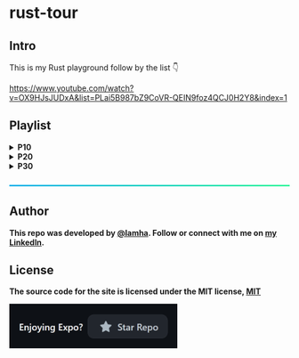 # rust-tour

## Intro
This is my Rust playground follow by the list 👇

https://www.youtube.com/watch?v=OX9HJsJUDxA&list=PLai5B987bZ9CoVR-QEIN9foz4QCJ0H2Y8&index=1

## Playlist

<details>

<summary> <b>P10 </b></summary>

### Video #1
<b> ULTIMATE Rust Lang Tutorial! - Getting Started <b/>

[Video 1](./first-10/getting-started/README.md)


### Video #2
<b> Programming a Guessing Game in Rust! <b/>

[Video 2](./first-10/guessing-game/README.md)

### Video #3
<b> Common Programming Concepts in Rust <b/>

[Video 3](./first-10/common-things/README.md)

### Video #4
<b> Understanding Ownership in Rust <b/>

[Video 4](./first-10/ownership/README.md)

### Video #5
<b> Structs in Rust <b/>

[Video 5](./first-10/rust-struct/README.md)


### Video #6
<b> Enums and Pattern Matching in Rust <b/>

[Video 6](./first-10/rust-enum/README.md)

### Video #7
<b> Rust's Module System Explained! <b/>

[Video 7](./first-10/rust-module/README.md)

### Video #8
<b> Common Collections in Rust <b/>

[Video 8](./first-10/rust-collection/README.md)

### Video #9
<b> Error Handling in Rust <b/>

[Video 9](./first-10/rust-error-handling/README.md)

### Video #10
<b> Generic Types in Rust <b/>

[Video 10](./first-10/rust-generic/README.md)

</details>

<details>

<summary>P20</summary>



### Video #11
<b> Traits in Rust <b/>

[Video 11](./second-10/rust-trait/README.md)

### Video #12
<b> Rust Lifetimes Finally Explained! <b/>

[Video 12](./second-10/rust-lifetimes/README.md)

### Video #13-14
<b> Testing in Rust P1 + P2 <b/>

[Video 13 - 14](./second-10/rust-testing/README.md)


### Video #15-16
<b> Writing a CLI App in Rust! - Part 1 + 2 <b/>

[Video 15-16](./second-10/simple-cli/README.md)


### Video #17
<b> Closures in Rust <b/>

[Video 17](./second-10/rust-closure/README.md)


### Video #18-19
<b> Iterators in Rust <b/>

[Video 18-19](./second-10/rust-iterators/README.md)


### Video #20
<b> Publishing a Rust Crate! <b/>

[Video 20](./second-10/rust-crate/README.md)

</details>

<details>

<summary>P30</summary>


### Video #21
<b> Cargo Workspaces <b/>

[Video 21](./cargo-workspace/README.md)

### Video #22
<b> The Box Smart Pointer in Rust <b/>

[Video 22](./smart-pointer/README.md)


### Video #23
<b> Smart Pointers in Rust - The Deref Trait <b/>

[Video 23](./deref-trait/README.md)

### Video #24
<b> Smart Pointers in Rust - The Drop Trait <b/>

[Video 24](./drop-trait/README.md)


### Video #25
<b> Smart Pointers in Rust - Reference Counting <b/>

[Video 25](./reference-counting/README.md)

### Video #26
<b> Smart Pointers in Rust - Interior Mutability <b/>

[Video 26](./interior-mutability/README.md)

### Video #27
<b> Smart Pointers in Rust - Reference Cycles <b/>

[Video 27](./reference-cycles/README.md)


</details>

<p><img type="separator" height=8px width="100%" src="https://github.com/HaLamUs/nft-drop/blob/main/assets/aqua.png"></p>

## Author

This repo was developed by [@lamha](https://github.com/HaLamUs). 
Follow or connect with me on [my LinkedIn](https://www.linkedin.com/in/lamhacs). 

## License
The source code for the site is licensed under the MIT license, [MIT](https://opensource.org/license/mit/)


<img alt="Rate me" src="./assets//rate-me.gif" width="60%">